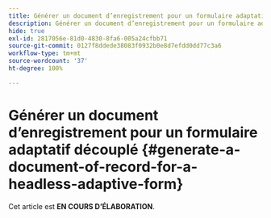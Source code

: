 ```yaml
---
title: Générer un document d’enregistrement pour un formulaire adaptatif découplé
description: Générer un document d’enregistrement pour un formulaire adaptatif découplé
hide: true
exl-id: 2817056e-81d0-4830-8fa6-005a24cfbb71
source-git-commit: 0127f8ddede38083f0932b0e8d7efdd0dd77c3a6
workflow-type: tm+mt
source-wordcount: '37'
ht-degree: 100%

---
```


# Générer un document d’enregistrement pour un formulaire adaptatif découplé {#generate-a-document-of-record-for-a-headless-adaptive-form}

<span class="preview"> Cet article est **EN COURS D’ÉLABORATION**.</span>
